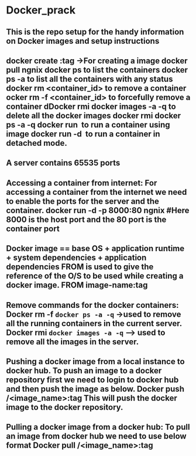 # Docker_prack
This is the repo setup for the handy information on Docker images and setup instructions
-----------------------------------------
docker create <image>:tag  ->For creating a image
docker pull ngnix <tag like latest or specific version>
docker ps to list the containers
docker ps -a to list all the containers with any status
docker rm <container_id> to remove a container
ocker rm -f <container_id> to forcefully remove a container
dDocker rmi docker images -a -q to delete all the docker images
docker rmi docker ps -a -q
docker run <image> to run a container using image
docker run -d <image> to run a container in detached mode.
-----------------------------------------
A server contains 65535 ports
-----------------------------------------
Accessing a container from internet:
For accessing a container from the internet we need to enable the ports for the server and the container.
docker run -d -p 8000:80 ngnix
#Here 8000 is the host port and the 80 port is the container port 
-----------------------------------------
Docker image == base OS + application runtime + system dependencies + application dependencies
FROM is used to give the reference of the O/S to be used while creating a docker image.
FROM image-name:tag
-----------------------------------------
Remove commands for the docker containers:
Docker rm -f `docker ps -a -q`  ->used to remove all the running containers in the current server.
Docker rmi `docker images -a -q`  --> used to remove all the images in the server.
-----------------------------------------
Pushing a docker image from a local instance to docker hub.
To push an image to a docker repository first we need to login to docker hub and then push the image as below.
Docker push <dockerusername>/<image_name>:tag
This will push the docker image to the docker repository.
-----------------------------------------
Pulling a docker image from a docker hub:
To pull an image from docker hub we need to use below format
Docker pull <dockerusername>/<image_name>:tag
-----------------------------------------
